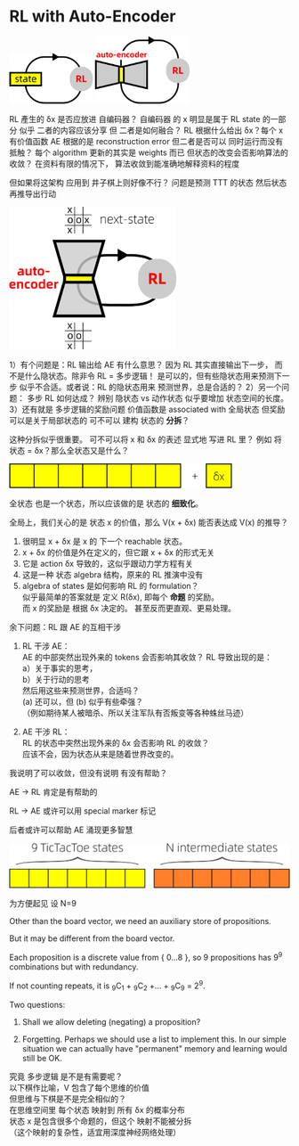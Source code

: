 # RL with Auto-Encoder

<img src="minimal-RL.png" width="150"/>

<img src="RL-with-autoencoder.png" width="170"/>

RL 產生的 δx 是否应放进 自编码器？
自编码器 的 x 明显是属于 RL state 的一部分
似乎 二者的内容应该分享
但 二者是如何融合？
RL 根据什么给出 δx？每个 x 有价值函数
AE 根据的是 reconstruction error
但二者是否可以 同时运行而没有抵触？
每个 algorithm 更新的其实是 weights 而已
但状态的改变会否影响算法的收敛？
在资料有限的情况下，
算法收敛到能准确地解释资料的程度

但如果将这架构 应用到 井子棋上则好像不行？
问题是预测 TTT 的状态
然后状态 再推导出行动

<img src="RL-with-autoencoder-TTT.png" width="300"/>

1）有个问题是：RL 输出给 AE 有什么意思？
因为 RL 其实直接输出下一步，
而不是什么隐状态。除非令 RL = 多步逻辑！
是可以的，但有些隐状态用来预测下一步
似乎不合适。或者说：RL 的隐状态用来
预测世界，总是合适的？
2）另一个问题： 多步 RL 如何达成？
辨别 隐状态 vs 动作状态
似乎要增加 状态空间的长度。
3）还有就是 多步逻辑的奖励问题
价值函数是 associated with 全局状态
但奖励可以是关于局部状态的
可不可以 建构 状态的 **分拆**？

这种分拆似乎很重要。
可不可以将 x 和 δx 的表述 显式地 写进 RL 里？
例如 将 状态 = δx？那么全状态又是什么？

<img src="state-with-delta.png" width="400"/>

全状态 也是一个状态，所以应该做的是 状态的 **细致化**。

全局上，我们关心的是 状态 x 的价值，那么 V(x + δx) 能否表达成 V(x) 的推导？

1. 很明显 x + δx 是 x 的 下一个 reachable 状态。 
2. x + δx 的价值是外在定义的，但它跟 x + δx 的形式无关
3. 它是 action δx 导致的，这似乎跟动力学方程有关
4. 这是一种 状态 algebra 结构，原来的 RL 推演中没有
5. algebra of states 是如何影响 RL 的 formulation？  
似乎最简单的答案就是 定义 R(δx), 即每个 **命题** 的奖励。  
而 x 的奖励是 根据 δx 决定的。 甚至反而更直观、更易处理。

余下问题：RL 跟 AE 的互相干涉

1. RL 干涉 AE：  
AE 的中部突然出现外来的 tokens 会否影响其收敛？
RL 导致出现的是：  
a）关于事实的思考，  
b）关于行动的思考  
然后用这些来预测世界，合适吗？  
 (a) 还可以，但 (b) 似乎有些牵强？  
（例如期待某人被暗杀、所以关注军队有否叛变等各种蛛丝马迹）

2. AE 干涉 RL：  
RL 的状态中突然出现外来的 δx 会否影响 RL 的收敛？  
应该不会，因为状态从来是随着世界改变的。

我说明了可以收敛，但没有说明 有没有帮助？

AE → RL 肯定是有帮助的

RL → AE 或许可以用 special marker 标记

后者或许可以帮助 AE 涌现更多智慧

<img src="state-with-intermediates.png" width="600"/>

为方便起见 设 N=9

Other than the board vector, we need an auxiliary store of propositions.

But it may be different from the board vector.

Each proposition is a discrete value from { 0...8 },
so 9 propositions has 9<sup>9</sup> combinations but with redundancy.

If not counting repeats, it is <sub>9</sub>C<sub>1</sub> + <sub>9</sub>C<sub>2</sub> +... + <sub>9</sub>C<sub>9</sub> = 2<sup>9</sup>.

Two questions:

1. Shall we allow deleting (negating) a proposition?

2. Forgetting.  Perhaps we should use a list to implement this.
In our simple situation we can actually have "permanent" memory and
learning would still be OK.

究竟 多步逻辑 是不是有需要呢？  
以下棋作比喻，V 包含了每个思维的价值  
但思维与下棋是不是完全相似的？  
在思维空间里 每个状态 映射到 所有 δx 的概率分布  
状态 x 是包含很多个命题的，但这个 映射不能被分拆  
（这个映射的复杂性，适宜用深度神经网络处理）  
